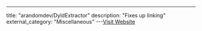 ---
title: "arandomdev/DyldExtractor"
description: "Fixes up linking"
external_category: "Miscellaneous"
---[Visit Website](https://github.com/arandomdev/DyldExtractor)

